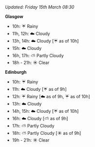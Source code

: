 *Updated: Friday 15th March 08:30*

**Glasgow**

* 10h: :umbrella: Rainy
* 11h, 12h: :cloud: Cloudy
* 13h, 14h: :cloud: Cloudy [:umbrella: as of 10h]
* 15h: :cloud: Cloudy
* 16h, 17h: :partly_sunny: Partly Cloudy
* 18h - 21h: :sunny: Clear

**Edinburgh**

* 10h: :umbrella: Rainy
* 11h: :cloud: Cloudy [:umbrella: as of 9h]
* 12h: :umbrella: Rainy [:cloud: as of 9h, :umbrella: as of 10h]
* 13h: :cloud: Cloudy
* 14h, 15h: :cloud: Cloudy [:umbrella: as of 10h]
* 16h: :cloud: Cloudy [:partly_sunny: as of 9h]
* 17h: :partly_sunny: Partly Cloudy
* 18h: :partly_sunny: Partly Cloudy [:sunny: as of 9h]
* 19h - 21h: :sunny: Clear
